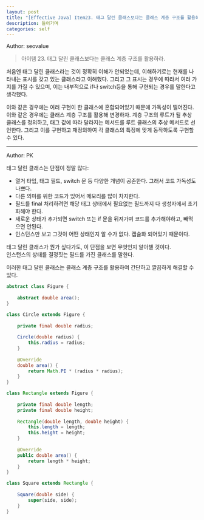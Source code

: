 ```yaml
---
layout: post
title: "[Effective Java] Item23. 태그 달린 클래스보다는 클래스 계층 구조를 활용하라"
description: 들어가며
categories: self
---
```


Author: seovalue

> 아이템 23. 태그 달린 클래스보다는 클래스 계층 구조를 활용하라.

처음엔 태그 달린 클래스라는 것이 정확히 이해가 안되었는데, 이해하기로는 현재를 나타내는 표시를 갖고 있는 클래스라고 이해했다. 그리고 그 표시는 경우에 따라서 여러 가지를 가질 수 있으며, 이는 내부적으로 if나 switch등을 통해 구현되는 경우를 말한다고 생각했다.


이와 같은 경우에는 여러 구현이 한 클래스에 혼합되어있기 때문에 가독성이 떨어진다. 이와 같은 경우에는 클래스 계층 구조를 활용해 변경하자. 계층 구조의 루트가 될 추상 클래스를 정의하고, 태그 값에 따라 달라지는 메서드를 루트 클래스의 추상 메서드로 선언한다. 그리고 이를 구현하고 재정의하여 각 클래스의 특징에 맞게 동작하도록 구현할 수 있다.

-----

Author: PK

태그 달린 클래스는 단점이 정말 많다:
* 열거 타입, 태그 필드, switch 문 등 다양한 개념이 공존한다. 그래서 코드 가독성도 나쁘다.
* 다른 의미를 위한 코드가 있어서 메모리를 많이 차지한다.
* 필드를 final 처리하려면 해당 태그 상태에서 필요없는 필드까지 다 생성자에서 초기화해야 한다.
* 새로운 상태가 추가되면 switch 또는 if 문을 뒤져가며 코드를 추가해야하고, 빼먹으면 안된다.
* 인스턴스만 보고 그것이 어떤 상태인지 알 수가 없다. 캡슐화 되어있기 때문이다.

태그 달린 클래스가 뭔가 싶다가도, 이 단점을 보면 무엇인지 알아챌 것이다.<br>
인스턴스의 상태를 결정짓는 필드를 가진 클래스를 말한다.<br>

이러한 태그 달린 클래스는 클래스 계층 구조를 활용하여 간단하고 깔끔하게 해결할 수 있다.
```java
abstract class Figure {
    
    abstract double area();
}
```
```java
class Circle extends Figure {
    
    private final double radius;
    
    Circle(double radius) {
        this.radius = radius;
    }
    
    @Override
    double area() {
        return Math.PI * (radius * radius);
    }
}
```
```java
class Rectangle extends Figure {
    
    private final double length;
    private final double height;
    
    Rectangle(double length, double height) {
        this.length = length;
        this.height = height;
    }
    
    @Override
    public double area() {
        return length * height;
    }
}
```
```java
class Square extends Rectangle {
    
    Square(double side) {
        super(side, side);
    }
}
```
